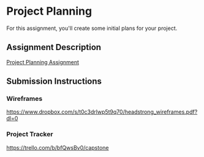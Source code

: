 # Project Planning
For this assignment, you'll create some initial plans for your project.

## Assignment Description
[Project Planning Assignment](https://education.launchcode.org/liftoff/assignments/planning/)

## Submission Instructions

### Wireframes

https://www.dropbox.com/s/t0c3drlwp5t9q70/headstrong_wireframes.pdf?dl=0

### Project Tracker

https://trello.com/b/bfQwsBv0/capstone